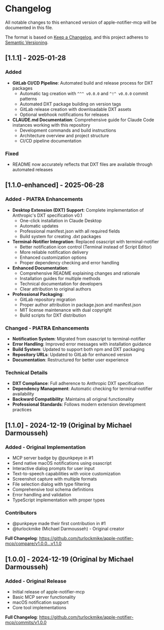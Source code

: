 # Changelog

All notable changes to this enhanced version of apple-notifier-mcp will be documented in this file.

The format is based on [Keep a Changelog](https://keepachangelog.com/en/1.0.0/),
and this project adheres to [Semantic Versioning](https://semver.org/spec/v2.0.0.html).

## [1.1.1] - 2025-01-28

### Added
- **GitLab CI/CD Pipeline**: Automated build and release process for DXT packages
  - Automatic tag creation with `^^^ v0.0.0` and `^!^ v0.0.0` commit patterns
  - Automated DXT package building on version tags
  - GitLab release creation with downloadable DXT assets
  - Optional webhook notifications for releases
- **CLAUDE.md Documentation**: Comprehensive guide for Claude Code instances working with this repository
  - Development commands and build instructions
  - Architecture overview and project structure
  - CI/CD pipeline documentation

### Fixed
- README now accurately reflects that DXT files are available through automated releases

## [1.1.0-enhanced] - 2025-06-28

### Added - PIATRA Enhancements
- **Desktop Extension (DXT) Support**: Complete implementation of Anthropic's DXT specification v0.1
  - One-click installation in Claude Desktop
  - Automatic updates
  - Professional manifest.json with all required fields
  - Build system for creating .dxt packages
- **Terminal-Notifier Integration**: Replaced osascript with terminal-notifier
  - Better notification icon control (Terminal instead of Script Editor)
  - More reliable notification delivery
  - Enhanced customization options
  - Proper dependency checking and error handling
- **Enhanced Documentation**: 
  - Comprehensive README explaining changes and rationale
  - Installation guides for multiple methods
  - Technical documentation for developers
  - Clear attribution to original authors
- **Professional Packaging**:
  - GitLab repository migration
  - Proper author attribution in package.json and manifest.json
  - MIT license maintenance with dual copyright
  - Build scripts for DXT distribution

### Changed - PIATRA Enhancements
- **Notification System**: Migrated from osascript to terminal-notifier
- **Error Handling**: Improved error messages with installation guidance
- **Build System**: Updated to support both npm and DXT packaging
- **Repository URLs**: Updated to GitLab for enhanced version
- **Documentation**: Restructured for better user experience

### Technical Details
- **DXT Compliance**: Full adherence to Anthropic DXT specification
- **Dependency Management**: Automatic checking for terminal-notifier availability
- **Backward Compatibility**: Maintains all original functionality
- **Professional Standards**: Follows modern extension development practices

## [1.1.0] - 2024-12-19 (Original by Michael Darmousseh)

### Added - Original Implementation
- MCP server badge by @punkpeye in #1
- Send native macOS notifications using osascript
- Interactive dialog prompts for user input
- Text-to-speech capabilities with voice customization
- Screenshot capture with multiple formats
- File selection dialog with type filtering
- Comprehensive tool schema definitions
- Error handling and validation
- TypeScript implementation with proper types

### Contributors
- @punkpeye made their first contribution in #1
- @turlockmike (Michael Darmousseh) - Original creator

**Full Changelog**: https://github.com/turlockmike/apple-notifier-mcp/compare/v1.0.0...v1.1.0

## [1.0.0] - 2024-12-19 (Original by Michael Darmousseh)

### Added - Original Release
- Initial release of apple-notifier-mcp
- Basic MCP server functionality
- macOS notification support
- Core tool implementations

**Full Changelog**: https://github.com/turlockmike/apple-notifier-mcp/commits/v1.0.0

